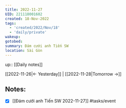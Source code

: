 ```yaml
---
title: 2022-11-27
UID: 221118001602
created: 18-Nov-2022
tags:
  - 'created/2022/Nov/18'
  - 'daily/private'
wakeup:
gotobed:
summary: Đám cưới anh Tiến SW
location: Sài Gòn
---
```

up:: [[Daily notes]]

[[2022-11-26|<- Yesterday]] | [[2022-11-28|Tomorrow ->]]

## Notes:
- [x] [[Đám cưới anh Tiến SW 2022-11-27]] #tasks/event  

